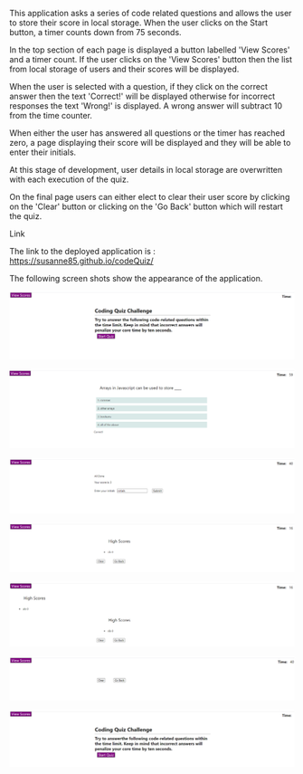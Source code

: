 This application asks a series of code related questions and allows the user to store their score in local storage.
When the user clicks on the Start button, a timer counts down from 75 seconds.

In the top section of each page is displayed a button labelled 'View Scores' and a timer count.
If the user clicks on the 'View Scores' button then the list from local storage of users and their scores will be displayed.

When the user is selected with a question, if they click on the correct answer then the text 'Correct!' will be displayed otherwise for 
incorrect responses the text 'Wrong!' is displayed.  A wrong answer will subtract 10 from the time counter.

When either the user has answered all questions or the timer has reached zero, a page displaying their score will be displayed and they
will be able to enter their initials.

At this stage of development, user details in local storage are overwritten with each execution of the quiz.

On the final page users can either elect to clear their user score by clicking on the 'Clear' button or clicking on the 'Go Back' button which will restart the quiz.

Link

The link to the deployed application is : https://susanne85.github.io/codeQuiz/

The following screen shots show the appearance of the application.

![Initial page display](./assets/images/01-start-quiz.png)

![Correct answer display](./assets/images/02-correct-answer.png)

![Final display](./assets/images/03-final.png)

![High Scores display](./assets/images/04-high-scores.png)

![View High Scores display](./assets/images/05-view-high-scores.png)

![View Clear Scores display](./assets/images/06-clear.png)

![View Go Back display](./assets/images/07-go-back.png)


